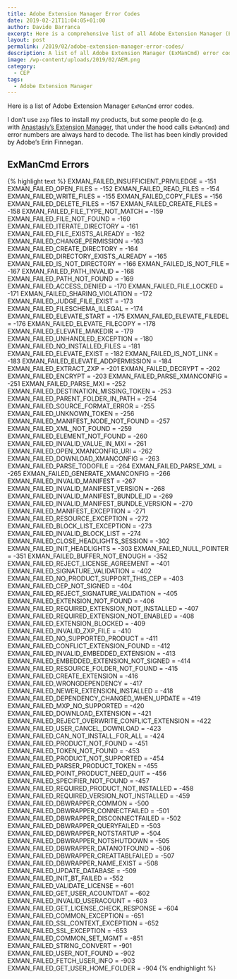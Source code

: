 ```yaml
---
title: Adobe Extension Manager Error Codes
date: 2019-02-21T11:04:05+01:00
author: Davide Barranca
excerpt: Here is a comprehensive list of all Adobe Extension Manager (ExManCmd) error codes.
layout: post
permalink: /2019/02/adobe-extension-manager-error-codes/
description: A list of all Adobe Extension Manager (ExManCmd) error codes.
image: /wp-content/uploads/2019/02/AEM.png
category:
  - CEP
tags:
  - Adobe Extension Manager
---
```


Here is a list of Adobe Extension Manager `ExManCmd` error codes.

I don’t use `zxp` files to install my products, but some people do (e.g. with [Anastasiy’s Extension Manager](https://install.anastasiy.com/), that under the hood calls `ExManCmd`) and error numbers are always hard to decode. The list has been kindly provided by Adobe’s Erin Finnegan.

## ExManCmd Errors

{% highlight text %}
EXMAN_FAILED_INSUFFICIENT_PRIVILEDGE = -151
EXMAN_FAILED_OPEN_FILES = -152
EXMAN_FAILED_READ_FILES = -154
EXMAN_FAILED_WRITE_FILES = -155
EXMAN_FAILED_COPY_FILES = -156
EXMAN_FAILED_DELETE_FILES = -157
EXMAN_FAILED_CREATE_FILES = -158
EXMAN_FAILED_FILE_TYPE_NOT_MATCH = -159
EXMAN_FAILED_FILE_NOT_FOUND = -160
EXMAN_FAILED_ITERATE_DIRECTORY = -161
EXMAN_FAILED_FILE_EXISTS_ALREADY = -162
EXMAN_FAILED_CHANGE_PERMISSION = -163
EXMAN_FAILED_CREATE_DIRECTORY = -164
EXMAN_FAILED_DIRECTORY_EXISTS_ALREADY = -165
EXMAN_FAILED_IS_NOT_DIRECTORY = -166
EXMAN_FAILED_IS_NOT_FILE = -167
EXMAN_FAILED_PATH_INVALID = -168
EXMAN_FAILED_PATH_NOT_FOUND = -169
EXMAN_FAILED_ACCESS_DENIED = -170
EXMAN_FAILED_FILE_LOCKED = -171
EXMAN_FAILED_SHARING_VIOLATION = -172
EXMAN_FAILED_JUDGE_FILE_EXIST = -173
EXMAN_FAILED_FILESCHEMA_ILLEGAL = -174
EXMAN_FAILED_ELEVATE_START = -175
EXMAN_FAILED_ELEVATE_FILEDEL = -176
EXMAN_FAILED_ELEVATE_FILECOPY = -178
EXMAN_FAILED_ELEVATE_MAKEDIR = -179
EXMAN_FAILED_UNHANDLED_EXCEPTION = -180
EXMAN_FAILED_NO_INSTALLED_FILES = -181
EXMAN_FAILED_ELEVATE_EXIST = -182
EXMAN_FAILED_IS_NOT_LINK = -183
EXMAN_FAILED_ELEVATE_ADDPERMISSION = -184
EXMAN_FAILED_EXTRACT_ZXP = -201
EXMAN_FAILED_DECRYPT = -202
EXMAN_FAILED_ENCRYPT = -203
EXMAN_FAILED_PARSE_XMANCONFIG = -251
EXMAN_FAILED_PARSE_MXI = -252
EXMAN_FAILED_DESTINATION_MISSING_TOKEN = -253
EXMAN_FAILED_PARENT_FOLDER_IN_PATH = -254
EXMAN_FAILED_SOURCE_FORMAT_ERROR = -255
EXMAN_FAILED_UNKNOWN_TOKEN = -256
EXMAN_FAILED_MANIFEST_NODE_NOT_FOUND = -257
EXMAN_FAILED_XML_NOT_FOUND = -259
EXMAN_FAILED_ELEMENT_NOT_FOUND = -260
EXMAN_FAILED_INVALID_VALUE_IN_MXI = -261
EXMAN_FAILED_OPEN_XMANCONFIG_URI = -262
EXMAN_FAILED_DOWNLOAD_XMANCONFIG = -263
EXMAN_FAILED_PARSE_TODOFILE = -264
EXMAN_FAILED_PARSE_XML = -265
EXMAN_FAILED_GENERATE_XMANCONFIG = -266
EXMAN_FAILED_INVALID_MANIFEST = -267
EXMAN_FAILED_INVALID_MANIFEST_VERSION = -268
EXMAN_FAILED_INVALID_MANIFEST_BUNDLE_ID = -269
EXMAN_FAILED_INVALID_MANIFEST_BUNDLE_VERSION = -270
EXMAN_FAILED_MANIFEST_EXCEPTION = -271
EXMAN_FAILED_RESOURCE_EXCEPTION = -272
EXMAN_FAILED_BLOCK_LIST_EXCEPTION = -273
EXMAN_FAILED_INVALID_BLOCK_LIST = -274
EXMAN_FAILED_CLOSE_HEADLIGHTS_SESSION = -302
EXMAN_FAILED_INIT_HEADLIGHTS = -303
EXMAN_FAILED_NULL_POINTER = -351
EXMAN_FAILED_BUFFER_NOT_ENOUGH = -352
EXMAN_FAILED_REJECT_LICENSE_AGREEMENT = -401
EXMAN_FAILED_SIGNATURE_VALIDATION = -402
EXMAN_FAILED_NO_PRODUCT_SUPPORT_THIS_CEP = -403
EXMAN_FAILED_CEP_NOT_SIGNED = -404
EXMAN_FAILED_REJECT_SIGNATURE_VALIDATION = -405
EXMAN_FAILED_EXTENSION_NOT_FOUND = -406
EXMAN_FAILED_REQUIRED_EXTENSION_NOT_INSTALLED = -407
EXMAN_FAILED_REQUIRED_EXTENSION_NOT_ENABLED = -408
EXMAN_FAILED_EXTENSION_BLOCKED = -409
EXMAN_FAILED_INVALID_ZXP_FILE = -410
EXMAN_FAILED_NO_SUPPORTED_PRODUCT = -411
EXMAN_FAILED_CONFLICT_EXTENSION_FOUND = -412
EXMAN_FAILED_INVALID_EMBEDDED_EXTENSION = -413
EXMAN_FAILED_EMBEDDED_EXTENSION_NOT_SIGNED = -414
EXMAN_FAILED_RESOURCE_FOLDER_NOT_FOUND = -415
EXMAN_FAILED_CREATE_EXTENSION = -416
EXMAN_FAILED_WRONGDEPENDENCY = -417
EXMAN_FAILED_NEWER_EXTENSION_INSTALLED = -418
EXMAN_FAILED_DEPENDENCY_CHANGED_WHEN_UPDATE = -419
EXMAN_FAILED_MXP_NO_SUPPORTED = -420
EXMAN_FAILED_DOWNLOAD_EXTENSION = -421
EXMAN_FAILED_REJECT_OVERWRITE_CONFLICT_EXTENSION = -422
EXMAN_FAILED_USER_CANCEL_DOWNLOAD = -423
EXMAN_FAILED_CAN_NOT_INSTALL_FOR_ALL = -424
EXMAN_FAILED_PRODUCT_NOT_FOUND = -451
EXMAN_FAILED_TOKEN_NOT_FOUND = -453
EXMAN_FAILED_PRODUCT_NOT_SUPPORTED = -454
EXMAN_FAILED_PARSER_PRODUCT_TOKEN = -455
EXMAN_FAILED_POINT_PRODUCT_NEED_QUIT = -456
EXMAN_FAILED_SPECIFIER_NOT_FOUND = -457
EXMAN_FAILED_REQUIRED_PRODUCT_NOT_INSTALLED = -458
EXMAN_FAILED_REQUIRED_VERSION_NOT_INSTALLED = -459
EXMAN_FAILED_DBWRAPPER_COMMON = -500
EXMAN_FAILED_DBWRAPPER_CONNECTFAILED = -501
EXMAN_FAILED_DBWRAPPER_DISCONNECTFAILED = -502
EXMAN_FAILED_DBWRAPPER_QUERYFAILED = -503
EXMAN_FAILED_DBWRAPPER_NOTSTARTUP = -504
EXMAN_FAILED_DBWRAPPER_NOTSHUTDOWN = -505
EXMAN_FAILED_DBWRAPPER_DATANOTFOUND = -506
EXMAN_FAILED_DBWRAPPER_CREATTABLFAILED = -507
EXMAN_FAILED_DBWRAPPER_NAME_EXIST = -508
EXMAN_FAILED_UPDATE_DATABASE = -509
EXMAN_FAILED_INIT_BT_FAILED = -552
EXMAN_FAILED_VALIDATE_LICENSE = -601
EXMAN_FAILED_GET_USER_ACOUNTDAT = -602
EXMAN_FAILED_INVALID_USERACOUNT = -603
EXMAN_FAILED_GET_LICENSE_CHECK_RESPONSE = -604
EXMAN_FAILED_COMMON_EXCEPTION = -651
EXMAN_FAILED_SSL_CONTEXT_EXCEPTION = -652
EXMAN_FAILED_SSL_EXCEPTION = -653
EXMAN_FAILED_COMMON_SET_MGMT = -851
EXMAN_FAILED_STRING_CONVERT = -901
EXMAN_FAILED_USER_NOT_FOUND = -902
EXMAN_FAILED_FETCH_USER_INFO = -903
EXMAN_FAILED_GET_USER_HOME_FOLDER = -904
{% endhighlight %}
